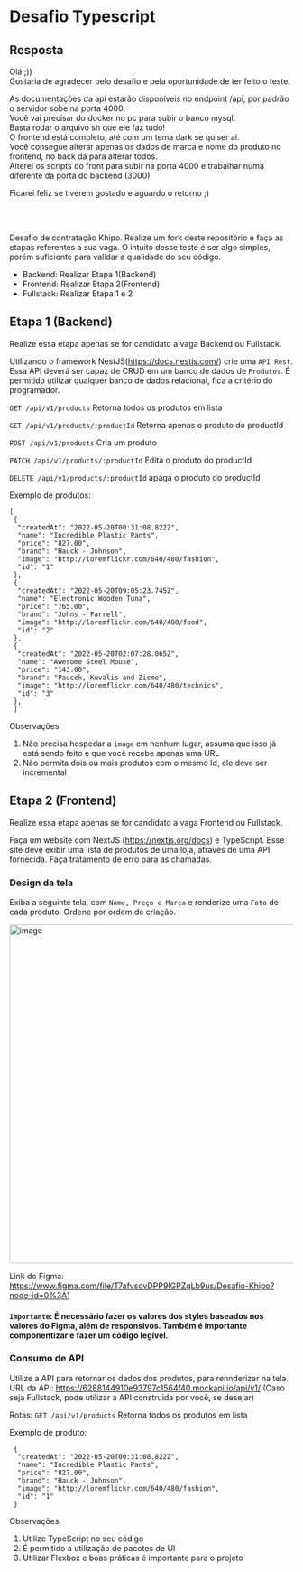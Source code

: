 # Desafio Typescript

## Resposta

Olá ;))
<br>
Gostaria de agradecer pelo desafio e pela oportunidade de ter feito o teste.

As documentações da api estarão disponíveis no endpoint /api, por padrão o servidor sobe na porta 4000.<br>
Você vai precisar do docker no pc para subir o banco mysql.<br>
Basta rodar o arquivo sh que ele faz tudo!<br>
O frontend está completo, até com um tema dark se quiser aí.<br>
Você consegue alterar apenas os dados de marca e nome do produto no frontend, no back dá para alterar todos.<br>
Alterei os scripts do front para subir na porta 4000 e trabalhar numa diferente da porta do backend (3000).<br>

Ficarei feliz se tiverem gostado e aguardo o retorno ;)

<br>
<br>

Desafio de contratação Khipo. Realize um fork deste repositório e faça as etapas referentes a sua vaga. O intuito desse teste é ser algo simples, porém suficiente para validar a qualidade do seu código.

- Backend: Realizar Etapa 1(Backend)
- Frontend: Realizar Etapa 2(Frontend)
- Fullstack: Realizar Etapa 1 e 2

## Etapa 1 (Backend)

Realize essa etapa apenas se for candidato a vaga Backend ou Fullstack.

Utilizando o framework NestJS(https://docs.nestjs.com/) crie uma `API Rest`. Essa API deverá ser capaz de CRUD em um banco de dados de `Produtos`. É permitido utilizar qualquer banco de dados relacional, fica a critério do programador.

`GET /api/v1/products`
Retorna todos os produtos em lista

`GET /api/v1/products/:productId`
Retorna apenas o produto do productId

`POST /api/v1/products`
Cria um produto

`PATCH /api/v1/products/:productId`
Edita o produto do productId

`DELETE /api/v1/products/:productId`
apaga o produto do productId

Exemplo de produtos:

```
[
 {
  "createdAt": "2022-05-20T00:31:08.822Z",
  "name": "Incredible Plastic Pants",
  "price": "827.00",
  "brand": "Hauck - Johnson",
  "image": "http://loremflickr.com/640/480/fashion",
  "id": "1"
 },
 {
  "createdAt": "2022-05-20T09:05:23.745Z",
  "name": "Electronic Wooden Tuna",
  "price": "765.00",
  "brand": "Johns - Farrell",
  "image": "http://loremflickr.com/640/480/food",
  "id": "2"
 },
 {
  "createdAt": "2022-05-20T02:07:28.065Z",
  "name": "Awesome Steel Mouse",
  "price": "143.00",
  "brand": "Paucek, Kuvalis and Zieme",
  "image": "http://loremflickr.com/640/480/technics",
  "id": "3"
 },
 ]
```

Observações

1. Não precisa hospedar a `image` em nenhum lugar, assuma que isso já está sendo feito e que você recebe apenas uma URL
2. Não permita dois ou mais produtos com o mesmo Id, ele deve ser incremental

## Etapa 2 (Frontend)

Realize essa etapa apenas se for candidato a vaga Frontend ou Fullstack.

Faça um website com NextJS (https://nextjs.org/docs) e TypeScript. Esse site deve exibir uma lista de produtos de uma loja, através de uma API fornecida. Faça tratamento de erro para as chamadas.

### Design da tela

Exiba a seguinte tela, com `Nome, Preço e Marca` e renderize uma `Foto` de cada produto. Ordene por ordem de criação.

<img width="600" alt="image" src="https://user-images.githubusercontent.com/830261/169680671-c7e5d740-fa82-4e0e-909e-aa9c5e573967.png">

Link do Figma: https://www.figma.com/file/T7afvsovDPP9IGPZqLb9us/Desafio-Khipo?node-id=0%3A1

#### `Importante`: É necessário fazer os valores dos styles baseados nos valores do Figma, além de responsivos. Também é importante componentizar e fazer um código legível.

### Consumo de API

Utilize a API para retornar os dados dos produtos, para rennderizar na tela.
URL da API: https://6288144910e93797c1564f40.mockapi.io/api/v1/
(Caso seja Fullstack, pode utilizar a API construida por você, se desejar)

Rotas:
`GET /api/v1/products`
Retorna todos os produtos em lista

Exemplo de produto:

```
 {
  "createdAt": "2022-05-20T00:31:08.822Z",
  "name": "Incredible Plastic Pants",
  "price": "827.00",
  "brand": "Hauck - Johnson",
  "image": "http://loremflickr.com/640/480/fashion",
  "id": "1"
 }
```

Observações

1. Utilize TypeScript no seu código
2. É permitido a utilização de pacotes de UI
3. Utilizar Flexbox e boas práticas é importante para o projeto
